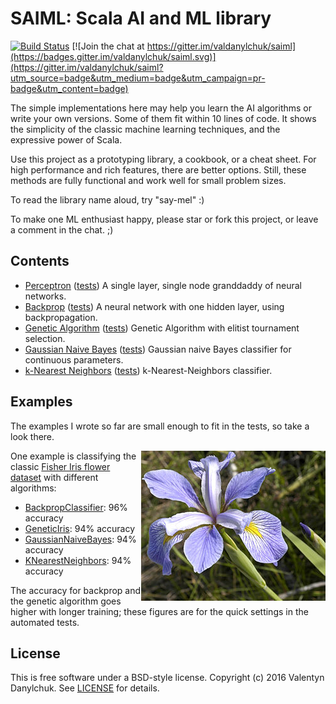 # SAIML: Scala AI and ML library

[![Build Status](https://travis-ci.org/valdanylchuk/saiml.svg?branch=master)](https://travis-ci.org/valdanylchuk/saiml) [![Join the chat at https://gitter.im/valdanylchuk/saiml](https://badges.gitter.im/valdanylchuk/saiml.svg)](https://gitter.im/valdanylchuk/saiml?utm_source=badge&utm_medium=badge&utm_campaign=pr-badge&utm_content=badge)

The simple implementations here may help you learn the AI algorithms
or write your own versions. Some of them fit within 10 lines of code.
It shows the simplicity of the classic machine learning techniques,
and the expressive power of Scala.

Use this project as a prototyping library, a cookbook, or a cheat sheet.
For high performance and rich features, there are better options.
Still, these methods are fully functional and work well for small problem sizes.

To read the library name aloud, try "say-mel" :)

To make one ML enthusiast happy, please star or fork this project,
or leave a comment in the chat. ;)

## Contents

* [Perceptron](src/main/scala/saiml/nn/perceptron)
([tests](src/test/scala/saiml/nn/perceptron))
A single layer, single node granddaddy of neural networks.
* [Backprop](src/main/scala/saiml/nn/backprop)
([tests](src/test/scala/saiml/nn/backprop))
A neural network with one hidden layer, using backpropagation.
* [Genetic Algorithm](src/main/scala/saiml/ga)
([tests](src/test/scala/saiml/ga))
Genetic Algorithm with elitist tournament selection.
* [Gaussian Naive Bayes](src/main/scala/saiml/bayes/GaussianNaiveBayes.scala)
([tests](src/test/scala/saiml/bayes/GaussianNaiveBayesTest.scala))
Gaussian naive Bayes classifier for continuous parameters.
* [k-Nearest Neighbors](src/main/scala/saiml/knn)
([tests](src/test/scala/saiml/knn))
k-Nearest-Neighbors classifier.

## Examples

The examples I wrote so far are small enough to fit in the tests, so take a look there.

<img style="float: right;" src="img/iris-virginica.jpg" alt="Iris Virginica flower; credit: Wikimedia Commons"/>

One example is classifying the classic
[Fisher Iris flower dataset](https://en.wikipedia.org/wiki/Iris_flower_data_set)
with different algorithms:
* [BackpropClassifier](src/test/scala/saiml/nn/backprop/BackpropClassifierTest.scala): 96% accuracy
* [GeneticIris](src/test/scala/saiml/ga/GeneticTest.scala): 94% accuracy
* [GaussianNaiveBayes](src/test/scala/saiml/bayes/GaussianNaiveBayesTest.scala): 94% accuracy
* [KNearestNeighbors](src/test/scala/saiml/knn/KNearestNeighborsTest.scala): 94% accuracy

The accuracy for backprop and the genetic algorithm goes higher with longer training;
these figures are for the quick settings in the automated tests.

## License

This is free software under a BSD-style license.
Copyright (c) 2016 Valentyn Danylchuk. See [LICENSE](LICENSE) for details.